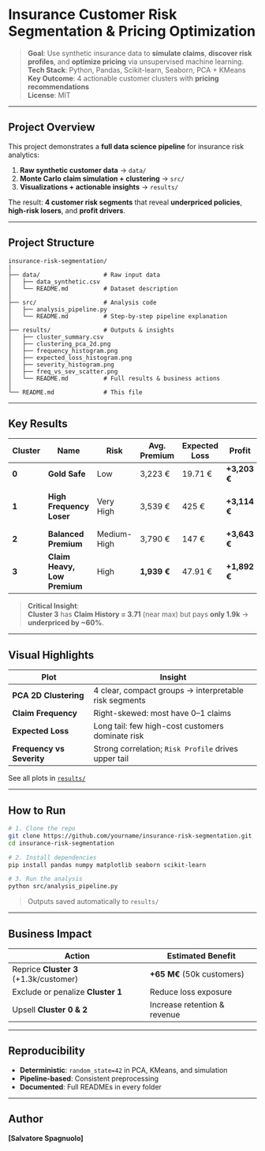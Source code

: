# Insurance Customer Risk Segmentation & Pricing Optimization

> **Goal**: Use synthetic insurance data to **simulate claims**, **discover risk profiles**, and **optimize pricing** via unsupervised machine learning.  
> **Tech Stack**: Python, Pandas, Scikit-learn, Seaborn, PCA + KMeans  
> **Key Outcome**: 4 actionable customer clusters with **pricing recommendations**  
> **License**: MIT

---

## Project Overview

This project demonstrates a **full data science pipeline** for insurance risk analytics:

1. **Raw synthetic customer data** → `data/`
2. **Monte Carlo claim simulation + clustering** → `src/`
3. **Visualizations + actionable insights** → `results/`

The result: **4 customer risk segments** that reveal **underpriced policies**, **high-risk losers**, and **profit drivers**.

---

## Project Structure

```
insurance-risk-segmentation/
│
├── data/                  # Raw input data
│   ├── data_synthetic.csv
│   └── README.md          # Dataset description
│
├── src/                   # Analysis code
│   ├── analysis_pipeline.py
│   └── README.md          # Step-by-step pipeline explanation
│
├── results/               # Outputs & insights
│   ├── cluster_summary.csv
│   ├── clustering_pca_2d.png
│   ├── frequency_histogram.png
│   ├── expected_loss_histogram.png
│   ├── severity_histogram.png
│   ├── freq_vs_sev_scatter.png
│   └── README.md          # Full results & business actions
│
└── README.md              # This file
```

---

## Key Results

| Cluster | Name | Risk | Avg. Premium | Expected Loss | Profit | Action |
|--------|------|------|--------------|----------------|--------|--------|
| **0** | **Gold Safe** | Low | 3,223 € | 19.71 € | **+3,203 €** | Retain & upsell |
| **1** | **High Frequency Loser** | Very High | 3,539 € | 425 € | **+3,114 €** | Increase premium or exclude |
| **2** | **Balanced Premium** | Medium-High | 3,790 € | 147 € | **+3,643 €** | Maintain & reward |
| **3** | **Claim Heavy, Low Premium** | High | **1,939 €** | 47.91 € | **+1,892 €** | **Increase to 3.2k+** |

> **Critical Insight**:  
> **Cluster 3** has **Claim History = 3.71** (near max) but pays **only 1.9k** → **underpriced by ~60%**.

---

## Visual Highlights

| Plot | Insight |
|------|--------|
| **PCA 2D Clustering** | 4 clear, compact groups → interpretable risk segments |
| **Claim Frequency** | Right-skewed: most have 0–1 claims |
| **Expected Loss** | Long tail: few high-cost customers dominate risk |
| **Frequency vs Severity** | Strong correlation; `Risk Profile` drives upper tail |

See all plots in [`results/`](results/)

---

## How to Run

```bash
# 1. Clone the repo
git clone https://github.com/yourname/insurance-risk-segmentation.git
cd insurance-risk-segmentation

# 2. Install dependencies
pip install pandas numpy matplotlib seaborn scikit-learn

# 3. Run the analysis
python src/analysis_pipeline.py
```

> Outputs saved automatically to `results/`

---

## Business Impact

| Action | Estimated Benefit |
|-------|-------------------|
| Reprice **Cluster 3** (+1.3k/customer) | **+65 M€** (50k customers) |
| Exclude or penalize **Cluster 1** | Reduce loss exposure |
| Upsell **Cluster 0 & 2** | Increase retention & revenue |

---

## Reproducibility

- **Deterministic**: `random_state=42` in PCA, KMeans, and simulation
- **Pipeline-based**: Consistent preprocessing
- **Documented**: Full READMEs in every folder

---

## Author

**[Salvatore Spagnuolo]**  

